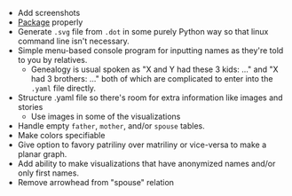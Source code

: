 - Add screenshots
- [Package][] properly
- Generate `.svg` file from `.dot` in some purely Python way so that
  linux command line isn't necessary.
- Simple menu-based console program for inputting names as they're
  told to you by relatives.
  - Genealogy is usual spoken as "X and Y had these 3 kids: ..." and
    "X had 3 brothers: ..." both of which are complicated to enter
    into the `.yaml` file directly.
- Structure .yaml file so there's room for extra information like
  images and stories
  - Use images in some of the visualizations
- Handle empty `father`, `mother`, and/or `spouse` tables.
- Make colors specifiable
- Give option to favory patriliny over matriliny or vice-versa
  to make a planar graph.
- Add ability to make visualizations that have anonymized names
  and/or only first names.
- Remove arrowhead from "spouse" relation

[Package]: http://blog.ionelmc.ro/2015/02/24/the-problem-with-packaging-in-python/
